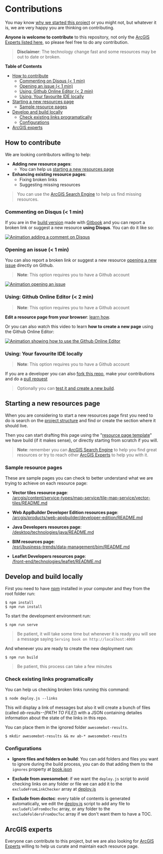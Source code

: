 # Contributions

You may know [why we started this project](https://github.com/hhkaos/awesome-arcgis/blob/master/about/README.md) or you might not, but whatever it is, we are very happy you are thinking on contributing.

**Anyone is welcome to contribute** to this repository, not only the [ArcGIS Experts listed here](https://esri-es.github.io/arcgis-experts/), so please feel free to do any contribution.

> **Disclaimer**: The technology change fast and some resources may be out to date or broken.

<!-- START doctoc generated TOC please keep comment here to allow auto update -->
<!-- DON'T EDIT THIS SECTION, INSTEAD RE-RUN doctoc TO UPDATE -->
**Table of Contents**

- [How to contribute](#how-to-contribute)
  - [Commenting on Disqus (< 1 min)](#commenting-on-disqus--1-min)
  - [Opening an issue (< 1 min)](#opening-an-issue--1-min)
  - [Using: Github Online Editor (< 2 min)](#using-github-online-editor--2-min)
  - [Using: Your favourite IDE locally](#using-your-favourite-ide-locally)
- [Starting a new resources page](#starting-a-new-resources-page)
  - [Sample resource pages](#sample-resource-pages)
- [Develop and build locally](#develop-and-build-locally)
  - [Check existing links programatically](#check-existing-links-programatically)
  - [Configurations](#configurations)
- [ArcGIS experts](#arcgis-experts)

<!-- END doctoc generated TOC please keep comment here to allow auto update -->

## How to contribute

We are looking contributors willing to help:

* **Adding new resource pages**:
  * You can help us [starting a new resources page](#starting-a-new-resources-page)
* **Enhancing existing resource pages**:
  * Fixing broken links
  * Suggesting missing resources

> You can use the [ArcGIS Search Engine](https://esri-es.github.io/arcgis-search/) to help us find missing resources.

### Commenting on Disqus (< 1 min)

If you are in the [build version](https://hhkaos.github.io/awesome-arcgis/) made with [Gitbook](https://github.com/GitbookIO/gitbook) and you can report a broken link or suggest a new resource **using Disqus**. You can do it like so:

[![Animation adding a comment on Disqus](https://github.com/hhkaos/awesome-arcgis/blob/master/assets/Contribute%20thru%20disquss.gif?raw=true)](https://www.youtube.com/watch?v=1FBYMX_abhk&index=3&list=PLVfQL04Y8hoILL6FDtB-zM_gHgkJur3kX)

### Opening an issue (< 1 min)

You can also report a broken link or suggest a new resource [opening a new issue](https://github.com/hhkaos/awesome-arcgis/issues/new) directly on Github.

> **Note**: This option requires you to have a Github account

[![Animation opening an issue](https://github.com/hhkaos/awesome-arcgis/blob/master/assets/Opening%20an%20issue.gif?raw=true)](https://www.youtube.com/watch?v=HGyQn3hhfIA&index=2&list=PLVfQL04Y8hoILL6FDtB-zM_gHgkJur3kX)

### Using: Github Online Editor (< 2 min)

> **Note**: This option requires you to have a Github account

**Edit a resource page from your browser**: [learn how](https://help.github.com/articles/editing-files-in-your-repository/).

Or you can also watch this video to learn **how to create a new page** using the Github Online Editor:

[![Animation showing how to use the Github Online Editor](https://github.com/hhkaos/awesome-arcgis/blob/master/assets/Using-%20Github%20Online%20Editor.gif?raw=true)](https://www.youtube.com/watch?v=OndbEzpZ124&t=2s&list=PLVfQL04Y8hoILL6FDtB-zM_gHgkJur3kX&index=1)


### Using: Your favourite IDE locally

> **Note**: This option requires you to have a Github account

If you are a developer you can also [fork this repo](https://help.github.com/articles/fork-a-repo/), make your contributions and do a [pull request](https://help.github.com/articles/about-pull-requests/)

> Optionally you can [test it and create a new build](#develop-and-build-locally).

## Starting a new resources page

When you are considering to start a new resources page first you need to do is search on the [project structure](https://github.com/hhkaos/awesome-arcgis/blob/master/SUMMARY.md) and find or create the section where it should live.

Then you can start drafting this page using the "[resource page template](https://github.com/hhkaos/awesome-arcgis/blob/master/RESOURCE_PAGE_TEMPLATE.md)" we have build (if it makes sense), or directly starting from scratch if you will.

> **Note**: remember you can [ArcGIS Search Engine](https://esri-es.github.io/arcgis-search/) to help you find great resources or try to reach other [ArcGIS Experts](https://esri-es.github.io/arcgis-experts/) to help you with it.

### Sample resource pages

These are sample pages you can check to better understand what we are trying to achieve on each resource page:

* **Vector tiles resource page**:<br> [/arcgis/content/service-types/map-service/tile-map-service/vector-tiles/README.md](https://hhkaos.github.io/awesome-arcgis/arcgis/content/service-types/map-service/tile-map-service/vector-tiles/)

* **Web AppBuilder Developer Edition resources page**:<br> [/arcgis/products/web-appbuilder/developer-edition/README.md](https://github.com/hhkaos/awesome-arcgis/blob/master/arcgis/products/web-appbuilder/developer-edition/README.md)

* **Java Developers resources page**:<br> [/desktop/technologies/java/README.md](https://github.com/hhkaos/awesome-arcgis/tree/master/desktop/technologies/java)

* **BIM resources page**:<br> [/esri/business-trends/data-management/bim/README.md](https://github.com/hhkaos/awesome-arcgis/tree/master/esri/business-trends/data-management/bim)

* **Leaflet Developers resources page**:<br> [/front-end/technologies/leaflet/README.md](https://github.com/hhkaos/awesome-arcgis/tree/master/front-end/technologies/leaflet)

## Develop and build locally

First you need to have [npm](https://www.npmjs.com/) installed in your computer and they from the root folder run:

```
$ npm install
$ npm run install
```

To start the development environment run:

`$ npm run serve`

> Be patient, it will take some time but whenever it is ready you will see a message saying `Serving book on http://localhost:4000`

And whenever you are ready to create the new deployment run:

`$ npm run build`

> Be patient, this process can take a few minutes

### Check existing links programatically

You can help us checking broken links running this command:

`$ node deploy.js --links`

This will display a link of messages but also it will create a bunch of files (called *ab-results--[PATH TO FILE]*) with a JSON containing detailes information about the state of the links in this repo.

You can place them in the ignored folder `awesomebot-results`.

`$ mkdir awesomebot-results && mv ab-* awesomebot-results`

### Configurations

* **Ignore files and folders on build**: You can add folders and files you want to ignore during the build process, you can do that adding them to the `ignores` property at [book.json](https://github.com/hhkaos/awesome-arcgis/blob/master/book.json#L6)

* **Exclude from awesomebot**: if we want the `deploy.js` script to avoid checking links on any folder or file we can add it to the `excludeFromLinkChecker` array at [deploy.js](https://github.com/hhkaos/awesome-arcgis/blob/master/deploy.js#L5)

* **Exclude from doctoc**: every table of contents is generated automatically,
we edit the [deploy.js](https://github.com/hhkaos/awesome-arcgis/blob/master/deploy.js#L11) script to add any file to `excludeFileFromDocToc` array, or any folder to the `excludeFoldersFromDocToc` array if we don't want them to have a TOC.

## ArcGIS experts

Everyone can contribute to this project, but we are also looking for [ArcGIS Experts](https://esri-es.github.io/arcgis-experts/) willing to help us curate and maintain each resource page.
